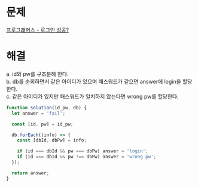 # 문제

[프로그래머스 - 로그인 성공?](https://school.programmers.co.kr/learn/courses/30/lessons/120883)

# 해결

a. id와 pw를 구조분해 한다.  
b. db를 순회하면서 같은 아이디가 있으며 패스워드가 같으면 answer에 login을 할당한다.  
c. 같은 아이디가 있지만 패스워드가 일치하지 않는다면 wrong pw를 할당한다.

```js
function solution(id_pw, db) {
  let answer = 'fail';

  const [id, pw] = id_pw;

  db.forEach((info) => {
    const [dbId, dbPw] = info;

    if (id === dbId && pw === dbPw) answer = 'login';
    if (id === dbId && pw !== dbPw) answer = 'wrong pw';
  });

  return answer;
}
```
